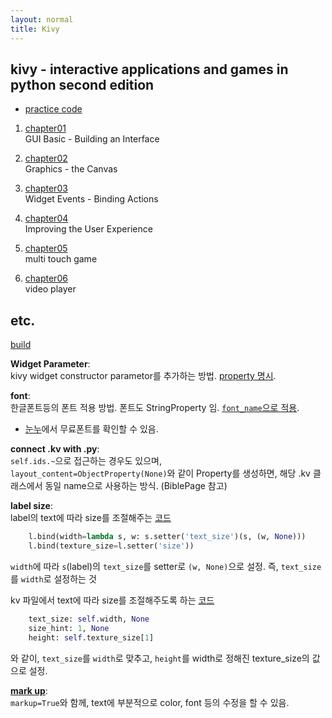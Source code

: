 ```yaml
---
layout: normal
title: Kivy
---
```


## kivy - interactive applications and games in python second edition

* [practice code](https://www.packtpub.com/support)

1. [chapter01](../chapter01_summary)  
    GUI Basic - Building an Interface

2. [chapter02](../chapter02_summary)  
    Graphics - the Canvas

3. [chapter03](../chapter03_summary)  
    Widget Events - Binding Actions

4. [chapter04](../chapter04_summary)  
    Improving the User Experience

5. [chapter05](../chapter05_summary)  
    multi touch game

6. [chapter06](../chapter06_summary)  
    video player

## etc.

[build](../build)

**Widget Parameter**:  
kivy widget constructor parametor를 추가하는 방법. [property 명시](https://kivy.org/doc/stable/api-kivy.properties.html).

**font**:  
한글폰트등의 폰트 적용 방법. 폰트도 StringProperty 임. [`font_name`으로 적용](https://kivy.org/doc/stable/api-kivy.uix.label.html#catering-for-unicode-languages).
* [눈누](https://noonnu.cc/)에서 무료폰트를 확인할 수 있음.

**connect .kv with .py**:  
`self.ids.~`으로 접근하는 경우도 있으며,  
`layout_content=ObjectProperty(None)`와 같이 Property를 생성하면, 해당 .kv 클래스에서 동일 name으로 사용하는 방식. (BiblePage 참고)

**label size**:  
label의 text에 따라 size를 조절해주는 [코드](https://stackoverflow.com/questions/18670687/how-i-can-adjust-variable-height-text-property-kivy)  
```python
    l.bind(width=lambda s, w: s.setter('text_size')(s, (w, None)))
    l.bind(texture_size=l.setter('size'))
```
`width`에 따라 `s`(label)의 `text_size`를 setter로 `(w, None)`으로 설정. 즉, `text_size`를 `width`로 설정하는 것  

kv 파일에서 text에 따라 size를 조절해주도록 하는 [코드](https://stackoverflow.com/questions/43666381/wrapping-the-text-of-a-kivy-label)
```python
    text_size: self.width, None
    size_hint: 1, None
    height: self.texture_size[1]
```
와 같이, `text_size`를 `width`로 맞추고, `height`를 width로 정해진 texture_size의 값으로 설정.




**[mark up](https://kivy.org/doc/stable/api-kivy.core.text.markup.html)**:  
`markup=True`와 함께, text에 부분적으로 color, font 등의 수정을 할 수 있음.